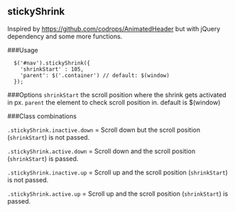 ## stickyShrink
Inspired by https://github.com/codrops/AnimatedHeader but with jQuery dependency and some more functions.


###Usage

```
  $('#nav').stickyShrink({
    'shrinkStart' : 105,
    'parent': $('.container') // default: $(window)
  });

```

###Options
`shrinkStart` the scroll position where the shrink gets activated in px.
`parent` the element to check scroll position in. default is $(window)

###Class combinations

`.stickyShrink.inactive.down` = Scroll down but the scroll position (`shrinkStart`) is not passed. 

`.stickyShrink.active.down` = Scroll down and the scroll position (`shrinkStart`) is passed. 

`.stickyShrink.inactive.up` = Scroll up and the scroll position (`shrinkStart`) is not passed. 

`.stickyShrink.active.up` = Scroll up and the scroll position (`shrinkStart`) is passed. 


